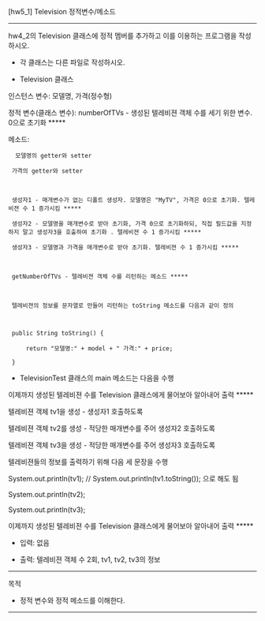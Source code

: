 [hw5_1] Television 정적변수/메소드

---------------------------------------------------------

hw4_2의 Television 클래스에 정적 멤버를 추가하고 이를 이용하는 프로그램을 작성하시오.

 * 각 클래스는 다른 파일로 작성하시오.

- Television 클래스

인스턴스 변수: 모델명, 가격(정수형)

정적 변수(클래스 변수): numberOfTVs - 생성된 텔레비젼 객체 수를 세기 위한 변수. 0으로 초기화 *****



메소드:

      모델명의 getter와 setter

     가격의 getter와 setter



     생성자1 - 매개변수가 없는 디폴트 생성자. 모델명은 "MyTV", 가격은 0으로 초기화. 텔레비젼 수 1 증가시킴 *****

     생성자2 - 모델명을 매개변수로 받아 초기화, 가격 0으로 초기화하되, 직접 필드값을 지정하지 말고 생성자3을 호출하여 초기화 . 텔레비젼 수 1 증가시킴 *****

     생성자3 - 모델명과 가격을 매개변수로 받아 초기화. 텔레비젼 수 1 증가시킴 *****



     getNumberOfTVs - 텔레비젼 객체 수를 리턴하는 메소드 *****



     텔레비젼의 정보를 문자열로 만들어 리턴하는 toString 메소드를 다음과 같이 정의



     public String toString() {

         return "모델명:" + model + " 가격:" + price;

     } 

- TelevisionTest 클래스의 main 메소드는 다음을 수행



이제까지 생성된 텔레비젼 수를 Television 클래스에게 물어보아 알아내어 출력 *****

텔레비젼 객체 tv1을 생성 - 생성자1 호출하도록        

텔레비젼 객체 tv2를 생성 - 적당한 매개변수를 주어 생성자2 호출하도록

텔레비젼 객체 tv3을 생성 - 적당한 매개변수를 주어 생성자3 호출하도록

텔레비젼들의 정보를 출력하기 위해 다음 세 문장을 수행

 System.out.println(tv1); // System.out.println(tv1.toString()); 으로 해도 됨

 System.out.println(tv2); 

 System.out.println(tv3); 



이제까지 생성된 텔레비젼 수를 Television 클래스에게 물어보아 알아내어 출력 *****



- 입력: 없음

- 출력: 텔레비젼 객체 수 2회,  tv1, tv2, tv3의 정보

----------------------------------------------------------

목적

- 정적 변수와 정적 메소드를 이해한다.

---------------------------------------------------------
